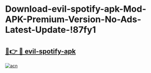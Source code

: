 # Download-evil-spotify-apk-Mod-APK-Premium-Version-No-Ads-Latest-Update-!87fy1

# <h2><a href="https://ofs2rn.esa.edu.pl?title=evil-spotify-apk&ref=87fy1">🔗👉 🔴 evil-spotify-apk</a></h2>

[![acn](https://github.com/user-attachments/assets/0f9c940e-d8b0-45ae-aac7-cd30a18b3e1c)](https://ofs2rn.esa.edu.pl?title=evil-spotify-apk&ref=87fy1)

